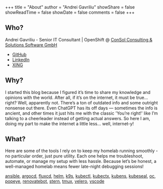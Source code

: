 +++
title = "About"
author = "Andrei Gavriliu"
showShare = false
showReadTime = false
showDate = false
comments = false
+++

## Who?

Andrei Gavriliu - Senior IT Consultant | OpenShift @ [ConSol Consulting & Solutions Software GmbH](https://consol.de)
* [GitHub](https://github.com/AndreiGavriliu)
* [LinkedIn](https://www.linkedin.com/in/andreigavriliu/)
* [XING](https://www.xing.com/profile/Andrei_Gavriliu/)

## Why?

I started this blog because I figured it’s time to share my knowledge and opinions with the world. After all, if it’s on the internet, it must be true… right? Well, apparently not. There’s a ton of outdated info and some outright nonsense out there. Even ChatGPT has its off days — sometimes the info is ancient, and other times it just hits me with the classic 'You’re right!' like I’m talking to a cheerleader instead of getting actual answers. So here I am, doing my part to make the internet a little less… well, internet-y!

## What?

Here are some of the tools I rely on to keep my homelab running smoothly - no particular order, just pure utility. Each one helps me troubleshoot, automate, or manage my setup with less hassle. Because let’s be honest, a well-managed homelab means fewer late-night debugging sessions!

[ansible](https://github.com/ansible/ansible), [argocd](https://github.com/argoproj/argo-cd), [fluxcd](https://github.com/fluxcd/flux2), [helm](https://github.com/helm/helm), [k9s](https://k9scli.io/), [kubectl](https://github.com/kubernetes/kubectl), [kubectx](https://github.com/ahmetb/kubectx/), [kubens](https://github.com/ahmetb/kubectx/), [kubeseal](https://github.com/bitnami-labs/sealed-secrets), [oc](https://github.com/openshift/oc), [popeye](https://github.com/derailed/popeye), [renovatebot](https://github.com/renovatebot), [stern](https://github.com/stern/stern), [tmux](https://github.com/tmux/tmux), [velero](https://github.com/vmware-tanzu/velero), [vscode](https://github.com/microsoft/vscode)